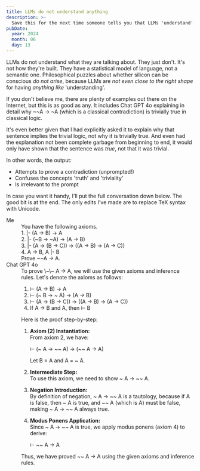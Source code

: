 ```yaml
---
title: LLMs do not understand anything
description: >-
  Save this for the next time someone tells you that LLMs 'understand' things.
pubDate:
  year: 2024
  month: 06
  day: 13
---
```


LLMs do not understand what they are talking about. They just don't. It's not
how they're built. They have a statistical model of language, not a semantic
one. Philosophical puzzles about whether silicon can be conscious
_do not arise_, because LLMs are _not even close to the right shape_ for having
_anything like_ 'understanding'.

If you don't believe me, there are plenty of examples out there on the Internet,
but this is as good as any. It includes Chat GPT 4o explaining in detail why
\~\~A → \~A (which is a classical contradiction) is trivially true in classical
logic.

It's even better given that I had explicitly asked it to explain why that
sentence implies the trivial logic, not why it is trivially true. And even had
the explanation not been complete garbage from beginning to end, it would only
have shown that the sentence was _true_, not that it was trivial.

In other words, the output:

- Attempts to prove a contradiction (unprompted!)
- Confuses the concepts 'truth' and 'triviality'
- Is irrelevant to the prompt

In case you want it handy, I'll put the full conversation down below. The good
bit is at the end. The only edits I've made are to replace TeX syntax with
Unicode.

<dl>
<dt>
Me
</dt>
<dd>
You have the following axioms. <br>
1. |- (A -> B) -> A <br>
2. |- (~B -> ~A) -> (A -> B) <br>
3. |- (A -> (B -> C)) -> ((A -> B) -> (A -> C)) <br>
4. A -> B, A |- B <br>
Prove ~~A -> A. <br>
</dd>

<dt>
Chat GPT 4o
</dt>
<dd>
To prove \~\~ A → A, we will use the given axioms and inference rules. Let's denote the axioms as follows:

1. ⊢ (A → B) → A
2. ⊢ (\~ B → \~ A) → (A → B)
3. ⊢ (A → (B → C)) → ((A → B) → (A → C))
4. If A → B and A, then ⊢ B

Here is the proof step-by-step:

1. **Axiom (2) Instantiation:**  
   From axiom 2, we have:

   ⊢ (\~ A → \~\~ A) → (\~\~ A → A)

   Let B = A and A = \~ A.

2. **Intermediate Step:**  
   To use this axiom, we need to show \~ A → \~\~ A.

3. **Negation Introduction:**  
   By definition of negation, \~ A → \~\~ A is a tautology, because if A is false, then \~ A is true, and \~\~ A (which is A) must be false, making \~ A → \~\~ A always true.

4. **Modus Ponens Application:**  
   Since \~ A → \~\~ A is true, we apply modus ponens (axiom 4) to derive:

   ⊢ \~\~ A → A


Thus, we have proved \~\~ A → A using the given axioms and inference rules.
